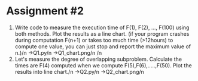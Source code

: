 # Assignment #2
1. Write code to measure the execution time of F(1), F(2), ..., F(100) using both methods. Plot the results as a line chart. (if your program crashes during computation F(n+1) or takes too much time (>12hours) to compute one value, you can just stop and report the maximum value of n.)/n
->Q1.py/n
->Q1_chart.png/n
/n
3. Let's measure the degree of overlapping subproblem. Calculate the times are F(4) computed when we compute F(5),F(6),.....,F(50). Plot the results into line chart./n
->Q2.py/n
->Q2_chart.png/n
